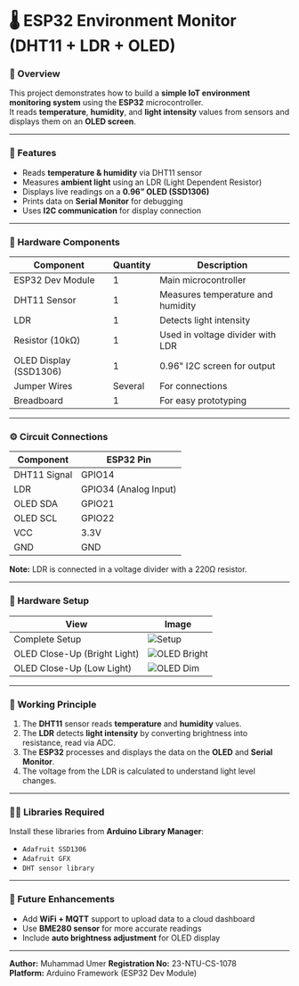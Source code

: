 # 🌡️ ESP32 Environment Monitor (DHT11 + LDR + OLED)

### 📘 Overview
This project demonstrates how to build a **simple IoT environment monitoring system** using the **ESP32** microcontroller.  
It reads **temperature**, **humidity**, and **light intensity** values from sensors and displays them on an **OLED screen**.

---

### 🧠 Features
- Reads **temperature & humidity** via DHT11 sensor  
- Measures **ambient light** using an LDR (Light Dependent Resistor)  
- Displays live readings on a **0.96” OLED (SSD1306)**  
- Prints data on **Serial Monitor** for debugging  
- Uses **I2C communication** for display connection  

---

### 🧰 Hardware Components
| Component | Quantity | Description |
|------------|-----------|-------------|
| ESP32 Dev Module | 1 | Main microcontroller |
| DHT11 Sensor | 1 | Measures temperature and humidity |
| LDR | 1 | Detects light intensity |
| Resistor (10kΩ) | 1 | Used in voltage divider with LDR |
| OLED Display (SSD1306) | 1 | 0.96" I2C screen for output |
| Jumper Wires | Several | For connections |
| Breadboard | 1 | For easy prototyping |

---

### ⚙️ Circuit Connections

| Component | ESP32 Pin |
|------------|------------|
| DHT11 Signal | GPIO14 |
| LDR | GPIO34 (Analog Input) |
| OLED SDA | GPIO21 |
| OLED SCL | GPIO22 |
| VCC | 3.3V |
| GND | GND |

**Note:** LDR is connected in a voltage divider with a 220Ω resistor.

---

### 📸 Hardware Setup

| View | Image |
|------|--------|
| Complete Setup | ![Setup](/screenshots/IMG_2061.JPG) |
| OLED Close-Up (Bright Light) | ![OLED Bright](/screenshots/IMG_2065.JPG) |
| OLED Close-Up (Low Light) | ![OLED Dim](/screenshots/IMG_2066.JPG) |

---

### 🧩 Working Principle
1. The **DHT11** sensor reads **temperature** and **humidity** values.
2. The **LDR** detects **light intensity** by converting brightness into resistance, read via ADC.
3. The **ESP32** processes and displays the data on the **OLED** and **Serial Monitor**.
4. The voltage from the LDR is calculated to understand light level changes.

---

### 🧑‍💻 Libraries Required
Install these libraries from **Arduino Library Manager**:
- `Adafruit SSD1306`
- `Adafruit GFX`
- `DHT sensor library`

---

### 🚀 Future Enhancements
- Add **WiFi + MQTT** support to upload data to a cloud dashboard  
- Use **BME280 sensor** for more accurate readings  
- Include **auto brightness adjustment** for OLED display  

---

**Author:** Muhammad Umer 
**Registration No:** 23-NTU-CS-1078  
**Platform:** Arduino Framework (ESP32 Dev Module)
